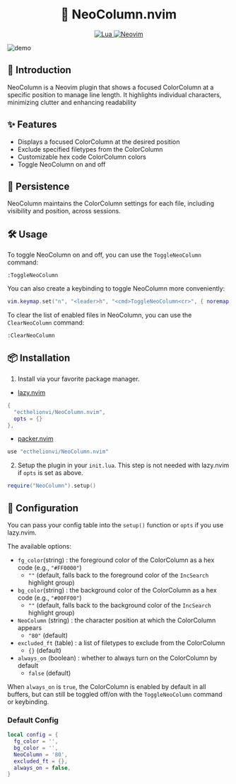 <h1 align="center">
🌈 NeoColumn.nvim
</h1>

<p align="center">
  <a href="http://www.lua.org">
    <img
      alt="Lua"
      src="https://img.shields.io/badge/Lua-blue.svg?style=for-the-badge&logo=lua"
    />
  </a>
  <a href="https://neovim.io/">
    <img
      alt="Neovim"
      src="https://img.shields.io/badge/NeoVim-%2357A143.svg?&style=for-the-badge&logo=neovim&logoColor=white"
    />
  </a>
</p>

![demo](https://raw.githubusercontent.com/ecthelionvi/Images/main/NeoColumn.gif)

## 📢 Introduction

NeoColumn is a Neovim plugin that shows a focused ColorColumn at a specific position to manage line length. It highlights individual characters, minimizing clutter and enhancing readability

## ✨ Features

- Displays a focused ColorColumn at the desired position
- Exclude specified filetypes from the ColorColumn 
- Customizable hex code ColorColumn colors 
- Toggle NeoColumn on and off

## 💾 Persistence

NeoColumn maintains the ColorColumn settings for each file, including visibility and position, across sessions.

## 🛠️ Usage

To toggle NeoColumn on and off, you can use the `ToggleNeoColumn` command:

```vim
:ToggleNeoColumn
```
You can also create a keybinding to toggle NeoColumn more conveniently:

```lua
vim.keymap.set("n", "<leader>h", "<cmd>ToggleNeoColumn<cr>", { noremap = true, silent = true })
```

To clear the list of enabled files in NeoColumn, you can use the `ClearNeoColumn` command:

```vim
:ClearNeoColumn
```

## 📦 Installation

1. Install via your favorite package manager.

- [lazy.nvim](https://github.com/folke/lazy.nvim)
```Lua
{
  "ecthelionvi/NeoColumn.nvim",
  opts = {}
},
```

- [packer.nvim](https://github.com/wbthomason/packer.nvim)
```Lua
use "ecthelionvi/NeoColumn.nvim"
```

2. Setup the plugin in your `init.lua`. This step is not needed with lazy.nvim if `opts` is set as above.
```Lua
require("NeoColumn").setup()
```

## 🔧 Configuration

You can pass your config table into the `setup()` function or `opts` if you use lazy.nvim.

The available options:

- `fg_color`(string) : the foreground color of the ColorColumn as a hex code (e.g., `"#FF0000"`)  
  - `""` (default, falls back to the foreground color of the `IncSearch` highlight group)
- `bg_color`(string) : the background color of the ColorColumn as a hex code (e.g., `"#00FF00"`)
  - `""` (default, falls back to the background color of the `IncSearch` highlight group)
- `NeoColumn` (string) : the character position at which the ColorColumn appears
  - `"80"` (default)
- `excluded_ft` (table) :  a list of filetypes to exclude from the ColorColumn  
  - `{}` (default)
- `always_on` (boolean) : whether to always turn on the ColorColumn by default  
  - `false` (default)

When `always_on` is `true`, the ColorColumn is enabled by default in all buffers, but can still be toggled off/on with the `ToggleNeoColumn` command or keybinding.

### Default Config

```Lua
local config = {
  fg_color = '',
  bg_color = '',
  NeoColumn = '80',
  excluded_ft = {},
  always_on = false,
}
```
